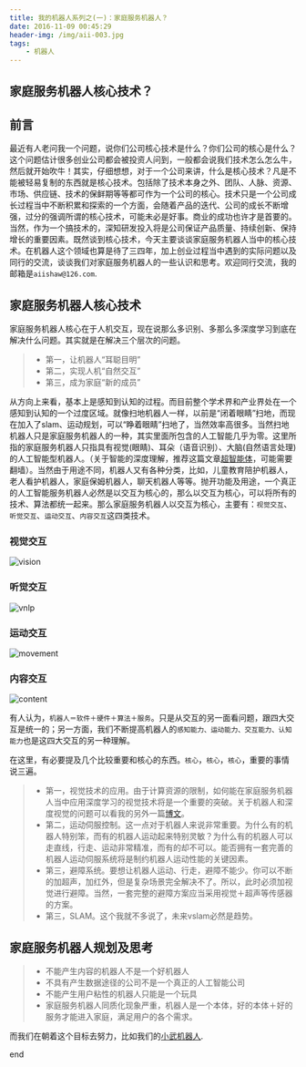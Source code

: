 ```yaml
---
title: 我的机器人系列之(一)：家庭服务机器人？ 
date: 2016-11-09 00:45:29
header-img: /img/aii-003.jpg
tags:
	- 机器人
---
```

## 家庭服务机器人核心技术？
## 前言
最近有人老问我一个问题，说你们公司核心技术是什么？你们公司的核心是什么？这个问题估计很多创业公司都会被投资人问到，一般都会说我们技术怎么怎么牛，然后就开始吹牛！其实，仔细想想，对于一个公司来讲，什么是核心技术？凡是不能被轻易复制的东西就是核心技术。包括除了技术本身之外、团队、人脉、资源、市场、供应链、技术的保鲜期等等都可作为一个公司的核心。技术只是一个公司成长过程当中不断积累和探索的一个方面，会随着产品的迭代、公司的成长不断增强，过分的强调所谓的核心技术，可能未必是好事。商业的成功也许才是首要的。当然，作为一个搞技术的，深知研发投入将是公司保证产品质量、持续创新、保持增长的重要因素。既然谈到核心技术，今天主要谈谈家庭服务机器人当中的核心技术。在机器人这个领域也算是待了三四年，加上创业过程当中遇到的实际问题以及同行的交流，谈谈我们对家庭服务机器人的一些认识和思考。欢迎同行交流，我的邮箱是`aiishaw@126.com`.

## 家庭服务机器人核心技术
家庭服务机器人核心在于人机交互，现在说那么多识别、多那么多深度学习到底在解决什么问题。其实就是在解决三个层次的问题。
>* 第一，让机器人“耳聪目明”
>* 第二，实现人机“自然交互”
>* 第三，成为家庭“新的成员”

从方向上来看，基本上是感知到认知的过程。而目前整个学术界和产业界处在一个感知到认知的一个过度区域。就像扫地机器人一样，以前是“闭着眼睛”扫地，而现在加入了slam、运动规划，可以“睁着眼睛”扫地了，当然效率高很多。当然扫地机器人只是家庭服务机器人的一种，其实里面所包含的人工智能几乎为零。这里所指的家庭服务机器人只指具有视觉(眼睛)、耳朵（语音识别）、大脑(自然语言处理)的人工智能型机器人。（关于智能的深度理解，推荐这篇文章[超智能体](http://gxiiukk.wixsite.com/super)，可能需要翻墙）。当然由于用途不同，机器人又有各种分类，比如，儿童教育陪护机器人，老人看护机器人，家庭保姆机器人，聊天机器人等等。抛开功能及用途，一个真正的人工智能服务机器人必然是以交互为核心的，那么以交互为核心，可以将所有的技术、算法都统一起来。那么家庭服务机器人以交互为核心，主要有：`视觉交互`、`听觉交互`、`运动交互`、`内容交互`这四类技术。
### 视觉交互
![vision](http://cdnshaw.hosea.pw/myrobot-001-basics/robot-1.jpg)
### 听觉交互
![vnlp](http://cdnshaw.hosea.pw/myrobot-001-basics/robot-2.jpg)
### 运动交互
![movement](http://cdnshaw.hosea.pw/myrobot-001-basics/robot-3.jpg)
### 内容交互
![content](http://cdnshaw.hosea.pw/myrobot-001-basics/robot-4.jpg)

有人认为，`机器人＝软件＋硬件＋算法＋服务`。只是从交互的另一面看问题，跟四大交互是统一的；另一方面，我们不断提高机器人的`感知能力、运动能力、交互能力、认知能力`也是这四大交互的另一种理解。

在这里，有必要提及几个比较重要和核心的东西。`核心`，`核心`，`核心`，重要的事情说三遍。
>* 第一，视觉技术的应用。由于计算资源的限制，如何能在家庭服务机器人当中应用深度学习的视觉技术将是一个重要的突破。关于机器人和深度视觉的问题可以看我的另外一篇[博文](http://blog.aiilab.com/2016/11/19/myrobot-003-cvrobot/)。
>* 第二，运动伺服控制。这一点对于机器人来说非常重要。为什么有的机器人特别笨，而有的机器人运动起来特别灵敏？为什么有的机器人可以走直线，行走、运动非常精准，而有的却不可以。能否拥有一套完善的机器人运动伺服系统将是制约机器人运动性能的关键因素。
>* 第三，避障系统。要想让机器人运动、行走，避障不能少。你可以不断的加超声，加红外，但是复杂场景完全解决不了。所以，此时必须加视觉进行避障。当然，一套完整的避障方案应当采用视觉＋超声等传感器的方案。
>* 第三，SLAM。这个我就不多说了，未来vslam必然是趋势。

## 家庭服务机器人规划及思考

>* 不能产生内容的机器人不是一个好机器人
>* 不具有产生数据途径的公司不是一个真正的人工智能公司
>* 不能产生用户粘性的机器人只能是一个玩具
>* 家庭服务机器人同质化现象严重，机器人是一个本体，好的本体＋好的服务才能进入家庭，满足用户的各个需求。

而我们在朝着这个目标去努力，比如我们的[小武机器人](http://www.aiiage.com).

end
